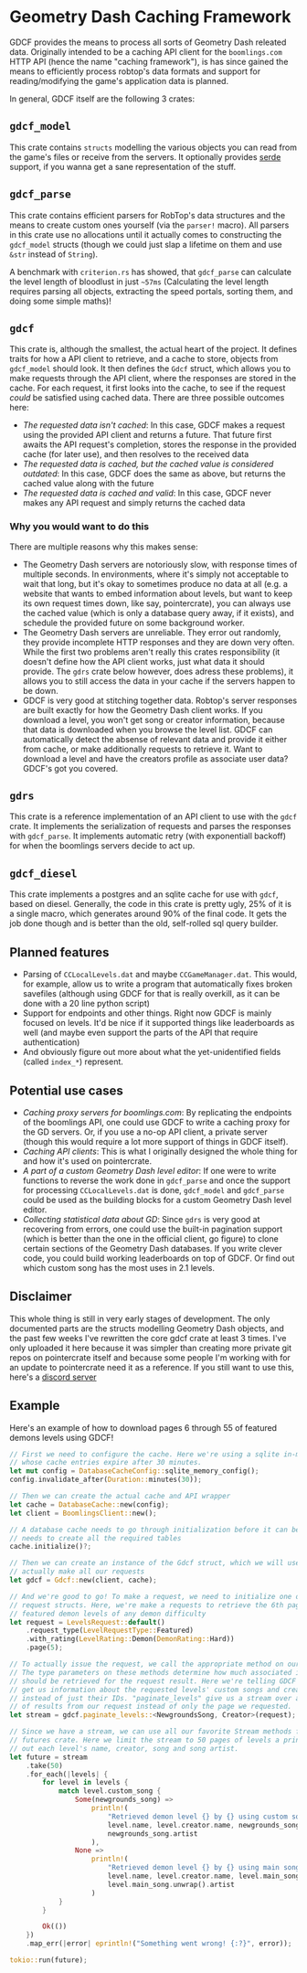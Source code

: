 # Geometry Dash Caching Framework

GDCF provides the means to process all sorts of Geometry Dash releated data. Originally intended to be a caching API client for the `boomlings.com` HTTP API (hence the name "caching framework"), is has since gained the means to efficiently process robtop's data formats and support for reading/modifying the game's application data is planned.

In general, GDCF itself are the following 3 crates:

## `gdcf_model`

This crate contains `structs` modelling the various objects you can read from the game's files or receive from the servers. It optionally provides [serde](https://github.com/serde-rs/serde) support, if you wanna get a sane representation of the stuff.

## `gdcf_parse`

This crate contains efficient parsers for RobTop's data structures and the means to create custom ones yourself (via the `parser!` macro). All parsers in this crate use no allocations until it actually comes to constructing the `gdcf_model` structs (though we could just slap a lifetime on them and use `&str` instead of `String`).

A benchmark with `criterion.rs` has showed, that `gdcf_parse` can calculate the level length of bloodlust in just `~57ms` (Calculating the level length requires parsing all objects, extracting the speed portals, sorting them, and doing some simple maths)!

## `gdcf`

This crate is, although the smallest, the actual heart of the project. It defines traits for how a API client to retrieve, and a cache to store, objects from `gdcf_model` should look. It then defines the `Gdcf` struct, which allows you to make requests through the API client, where the responses are stored in the cache. For each request, it first looks into the cache, to see if the request _could_ be satisfied using cached data. There are three possible outcomes here:

- _The requested data isn't cached_: In this case, GDCF makes a request using the provided API client and returns a future. That future first awaits the API request's completion, stores the response in the provided cache (for later use), and then resolves to the received data
- _The requested data is cached, but the cached value is considered outdated_: In this case, GDCF does the same as above, but returns the cached value along with the future
- _The requested data is cached and valid_: In this case, GDCF never makes any API request and simply returns the cached data

### Why you would want to do this

There are multiple reasons why this makes sense:

- The Geometry Dash servers are notoriously slow, with response times of multiple seconds. In environments, where it's simply not acceptable to wait that long, but it's okay to sometimes produce no data at all (e.g. a website that wants to embed information about levels, but want to keep its own request times down, like say, pointercrate), you can always use the cached value (which is only a database query away, if it exists), and schedule the provided future on some background worker.
- The Geometry Dash servers are unreliable. They error out randomly, they provide incomplete HTTP responses and they are down very often. While the first two problems aren't really this crates responsibility (it doesn't define how the API client works, just what data it should provide. The `gdrs` crate below however, does adress these problems), it allows you to still access the data in your cache if the servers happen to be down.
- GDCF is very good at stitching together data. Robtop's server responses are built exactly for how the Geometry Dash client works. If you download a level, you won't get song or creator information, because that data is downloaded when you browse the level list. GDCF can automatically detect the absense of relevant data and provide it either from cache, or make additionally requests to retrieve it. Want to download a level and have the creators profile as associate user data? GDCF's got you covered.

## `gdrs`

This crate is a reference implementation of an API client to use with the `gdcf` crate. It implements the serialization of requests and parses the responses with `gdcf_parse`. It implements automatic retry (with exponentiall backoff) for when the boomlings servers decide to act up.

## `gdcf_diesel`

This crate implements a postgres and an sqlite cache for use with `gdcf`, based on diesel. Generally, the code in this crate is pretty ugly, 25% of it is a single macro, which generates around 90% of the final code. It gets the job done though and is better than the old, self-rolled sql query builder.

## Planned features

- Parsing of `CCLocalLevels.dat` and maybe `CCGameManager.dat`. This would, for example, allow us to write a program that automatically fixes broken savefiles (although using GDCF for that is really overkill, as it can be done with a 20 line python script)
- Support for endpoints and other things. Right now GDCF is mainly focused on levels. It'd be nice if it supported things like leaderboards as well (and maybe even support the parts of the API that require authentication)
- And obviously figure out more about what the yet-unidentified fields (called `index_*`) represent.

## Potential use cases

- _Caching proxy servers for boomlings.com_: By replicating the endpoints of the boomlings API, one could use GDCF to write a caching proxy for the GD servers. Or, if you use a no-op API client, a private server (though this would require a lot more support of things in GDCF itself).
- _Caching API clients_: This is what I originally designed the whole thing for and how it's used on pointercrate.
- _A part of a custom Geometry Dash level editor_: If one were to write functions to reverse the work done in `gdcf_parse` and once the support for processing `CCLocalLevels.dat` is done, `gdcf_model` and `gdcf_parse` could be used as the building blocks for a custom Geometry Dash level editor.
- _Collecting statistical data about GD_: Since `gdrs` is very good at recovering from errors, one could use the built-in pagination support (which is better than the one in the official client, go figure) to clone certain sections of the Geometry Dash databases. If you write clever code, you could build working leaderboards on top of GDCF. Or find out which custom song has the most uses in 2.1 levels.

## Disclaimer

This whole thing is still in very early stages of development. The only documented parts are the structs modelling Geometry Dash objects, and the past few weeks I've rewritten the core gdcf crate at least 3 times. I've only uploaded it here because it was simpler than creating more private git repos on pointercrate itself and because some people I'm working with for an update to pointercrate need it as a reference. If you still want to use this, here's a [discord server](https://discord.gg/sQewUEB)

## Example

Here's an example of how to download pages 6 through 55 of featured demons levels using GDCF!

```rust
// First we need to configure the cache. Here we're using a sqlite in-memory database
// whose cache entries expire after 30 minutes.
let mut config = DatabaseCacheConfig::sqlite_memory_config();
config.invalidate_after(Duration::minutes(30));

// Then we can create the actual cache and API wrapper
let cache = DatabaseCache::new(config);
let client = BoomlingsClient::new();

// A database cache needs to go through initialization before it can be used, as it
// needs to create all the required tables
cache.initialize()?;

// Then we can create an instance of the Gdcf struct, which we will use to
// actually make all our requests
let gdcf = Gdcf::new(client, cache);

// And we're good to go! To make a request, we need to initialize one of the
// request structs. Here, we're make a requests to retrieve the 6th page of
// featured demon levels of any demon difficulty
let request = LevelsRequest::default()
    .request_type(LevelRequestType::Featured)
    .with_rating(LevelRating::Demon(DemonRating::Hard))
    .page(5);

// To actually issue the request, we call the appropriate method on our Gdcf instance.
// The type parameters on these methods determine how much associated information
// should be retrieved for the request result. Here we're telling GDCF to also
// get us information about the requested levels' custom songs and creators
// instead of just their IDs. "paginate_levels" give us a stream over all pages
// of results from our request instead of only the page we requested.
let stream = gdcf.paginate_levels::<NewgroundsSong, Creator>(request);

// Since we have a stream, we can use all our favorite Stream methods from the
// futures crate. Here we limit the stream to 50 pages of levels a print
// out each level's name, creator, song and song artist.
let future = stream
    .take(50)
    .for_each(|levels| {
        for level in levels {
            match level.custom_song {
                Some(newgrounds_song) =>
                    println!(
                        "Retrieved demon level {} by {} using custom song {} by {}",
                        level.name, level.creator.name, newgrounds_song.name,
                        newgrounds_song.artist
                    ),
                None =>
                    println!(
                        "Retrieved demon level {} by {} using main song {} by {}",
                        level.name, level.creator.name, level.main_song.unwrap().name,
                        level.main_song.unwrap().artist
                    )
            }
        }

        Ok(())
    })
    .map_err(|error| eprintln!("Something went wrong! {:?}", error));

tokio::run(future);
```

